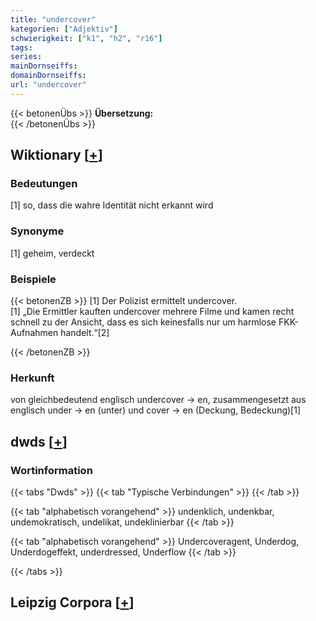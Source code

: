 ```yaml
---
title: "undercover"
kategorien: ["Adjektiv"]
schwierigkeit: ["k1", "h2", "r16"]
tags:
series:
mainDornseiffs:
domainDornseiffs:
url: "undercover"
---
```


{{< betonenÜbs >}}
**Übersetzung:**  
{{< /betonenÜbs >}}

## Wiktionary [[+](https://de.wiktionary.org/wiki/undercover)]

### Bedeutungen
[1] so, dass die wahre Identität nicht erkannt wird  

### Synonyme
[1] geheim, verdeckt  

### Beispiele
{{< betonenZB >}}
[1] Der Polizist ermittelt undercover.  
[1] „Die Ermittler kauften undercover mehrere Filme und kamen recht schnell zu der Ansicht, dass es sich keinesfalls nur um harmlose FKK-Aufnahmen handelt.“[2]  

{{< /betonenZB >}}
### Herkunft
von gleichbedeutend englisch undercover → en, zusammengesetzt aus englisch under → en (unter) und cover → en (Deckung, Bedeckung)[1]  



## dwds [[+](https://www.dwds.de/wb/undercover)]

### Wortinformation
{{< tabs "Dwds" >}}
{{< tab "Typische Verbindungen" >}}
{{< /tab >}}

{{< tab "alphabetisch vorangehend" >}}
undenklich, undenkbar, undemokratisch, undelikat, undeklinierbar
{{< /tab >}}

{{< tab "alphabetisch vorangehend" >}}
Undercoveragent, Underdog, Underdogeffekt, underdressed, Underflow
{{< /tab >}}

{{< /tabs >}}

## Leipzig Corpora [[+](https://corpora.uni-leipzig.de/en/res?word=undercover&corpusId=deu_newscrawl-public_2018)]

